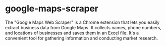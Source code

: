 # google-maps-scraper
The "Google Maps Web Scraper" is a Chrome extension that lets you easily extract business data from Google Maps. It collects names, phone numbers, and locations of businesses and saves them in an Excel file. It's a convenient tool for gathering information and conducting market research.
